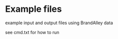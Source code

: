 Example files
=============

example input and output files using BrandAlley data

see cmd.txt for how to run

